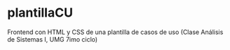 # plantillaCU
Frontend con HTML y CSS de una plantilla de casos de uso (Clase Análisis de Sistemas I, UMG 7imo ciclo)
